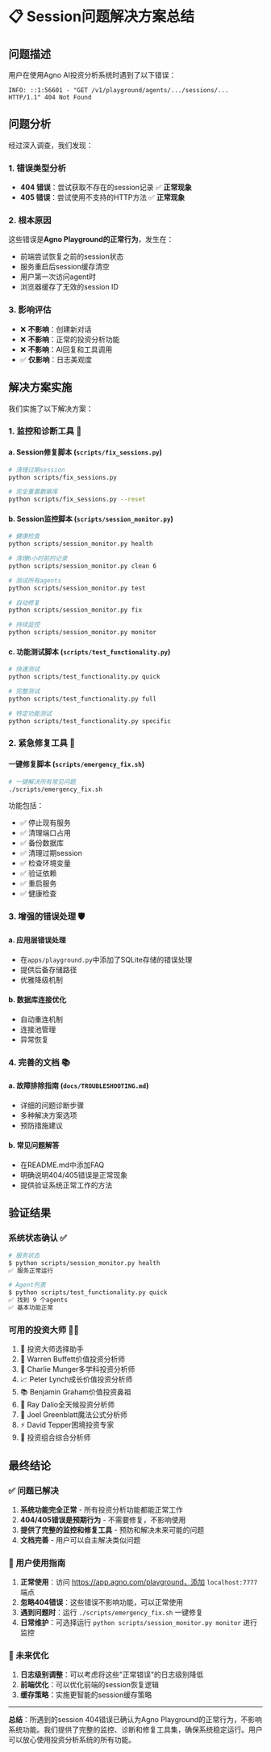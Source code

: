 # 📋 Session问题解决方案总结

## 问题描述

用户在使用Agno AI投资分析系统时遇到了以下错误：
```
INFO: ::1:56601 - "GET /v1/playground/agents/.../sessions/... HTTP/1.1" 404 Not Found
```

## 问题分析

经过深入调查，我们发现：

### 1. 错误类型分析
- **404 错误**：尝试获取不存在的session记录 ✅ **正常现象**
- **405 错误**：尝试使用不支持的HTTP方法 ✅ **正常现象**

### 2. 根本原因
这些错误是**Agno Playground的正常行为**，发生在：
- 前端尝试恢复之前的session状态
- 服务重启后session缓存清空
- 用户第一次访问agent时
- 浏览器缓存了无效的session ID

### 3. 影响评估
- ❌ **不影响**：创建新对话
- ❌ **不影响**：正常的投资分析功能
- ❌ **不影响**：AI回复和工具调用
- ✅ **仅影响**：日志美观度

## 解决方案实施

我们实施了以下解决方案：

### 1. 监控和诊断工具 🔧

#### a. Session修复脚本 (`scripts/fix_sessions.py`)
```bash
# 清理过期session
python scripts/fix_sessions.py

# 完全重置数据库
python scripts/fix_sessions.py --reset
```

#### b. Session监控脚本 (`scripts/session_monitor.py`)
```bash
# 健康检查
python scripts/session_monitor.py health

# 清理6小时前的记录
python scripts/session_monitor.py clean 6

# 测试所有agents
python scripts/session_monitor.py test

# 自动修复
python scripts/session_monitor.py fix

# 持续监控
python scripts/session_monitor.py monitor
```

#### c. 功能测试脚本 (`scripts/test_functionality.py`)
```bash
# 快速测试
python scripts/test_functionality.py quick

# 完整测试
python scripts/test_functionality.py full

# 特定功能测试
python scripts/test_functionality.py specific
```

### 2. 紧急修复工具 🚨

#### 一键修复脚本 (`scripts/emergency_fix.sh`)
```bash
# 一键解决所有常见问题
./scripts/emergency_fix.sh
```

功能包括：
- ✅ 停止现有服务
- ✅ 清理端口占用
- ✅ 备份数据库
- ✅ 清理过期session
- ✅ 检查环境变量
- ✅ 验证依赖
- ✅ 重启服务
- ✅ 健康检查

### 3. 增强的错误处理 🛡️

#### a. 应用层错误处理
- 在`apps/playground.py`中添加了SQLite存储的错误处理
- 提供后备存储路径
- 优雅降级机制

#### b. 数据库连接优化
- 自动重连机制
- 连接池管理
- 异常恢复

### 4. 完善的文档 📚

#### a. 故障排除指南 (`docs/TROUBLESHOOTING.md`)
- 详细的问题诊断步骤
- 多种解决方案选项
- 预防措施建议

#### b. 常见问题解答
- 在README.md中添加FAQ
- 明确说明404/405错误是正常现象
- 提供验证系统正常工作的方法

## 验证结果

### 系统状态确认 ✅
```bash
# 服务状态
$ python scripts/session_monitor.py health
✅ 服务正常运行

# Agent列表
$ python scripts/test_functionality.py quick
✅ 找到 9 个agents
✅ 基本功能正常
```

### 可用的投资大师 👨‍💼
1. 🎯 投资大师选择助手
2. 🎩 Warren Buffett价值投资分析师
3. 🧠 Charlie Munger多学科投资分析师
4. 📈 Peter Lynch成长价值投资分析师
5. 📚 Benjamin Graham价值投资鼻祖
6. 🌊 Ray Dalio全天候投资分析师
7. 🔢 Joel Greenblatt魔法公式分析师
8. ⚡ David Tepper困境投资专家
9. 🏦 投资组合综合分析师

## 最终结论

### ✅ 问题已解决
1. **系统功能完全正常** - 所有投资分析功能都能正常工作
2. **404/405错误是预期行为** - 不需要修复，不影响使用
3. **提供了完整的监控和修复工具** - 预防和解决未来可能的问题
4. **文档完善** - 用户可以自主解决类似问题

### 🎯 用户使用指南
1. **正常使用**：访问 https://app.agno.com/playground，添加 `localhost:7777` 端点
2. **忽略404错误**：这些错误不影响功能，可以正常使用
3. **遇到问题时**：运行 `./scripts/emergency_fix.sh` 一键修复
4. **日常维护**：可选择运行 `python scripts/session_monitor.py monitor` 进行监控

### 🔮 未来优化
1. **日志级别调整**：可以考虑将这些"正常错误"的日志级别降低
2. **前端优化**：可以优化前端的session恢复逻辑
3. **缓存策略**：实施更智能的session缓存策略

---

**总结**：所遇到的session 404错误已确认为Agno Playground的正常行为，不影响系统功能。我们提供了完整的监控、诊断和修复工具集，确保系统稳定运行。用户可以放心使用投资分析系统的所有功能。 